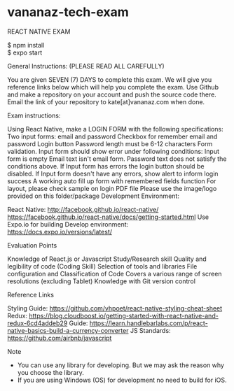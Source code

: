 # vananaz-tech-exam

REACT NATIVE EXAM

$ npm install <br/>
$ expo start

General Instructions: (PLEASE READ ALL CAREFULLY)

You are given SEVEN (7) DAYS to complete this exam. 
We will give you reference links below which will help you complete the exam. 
Use Github and make a repository on your account and push the source code there.
Email the link of your repository to kate[at]vananaz.com when done.

Exam instructions:

Using React Native, make a LOGIN FORM with the following specifications:
Two input forms: email and password
Checkbox for remember email and password
Login button
Password length must be 6-12 characters
Form validation. Input form should show error under following conditions: 
Input form is empty
Email text isn't email form.
Password text does not satisfy the conditions above.
If Input form has errors the login button should be disabled.
If Input form doesn't have any errors, show alert to inform login success
A working auto fill up form with remembered fields function
For layout, please check sample on login PDF file
Please use the image/logo provided on this folder/package
Development Environment:

React Native: http://facebook.github.io/react-native/
 		         https://facebook.github.io/react-native/docs/getting-started.html
Use Expo.io for building Develop environment: https://docs.expo.io/versions/latest/

Evaluation Points 

Knowledge of React.js or Javascript
Study/Research skill
Quality and legibility of code (Coding Skill)
Selection of tools and libraries
File configuration and Classification of Code
Covers a various range of screen resolutions (excluding Tablet)
Knowledge with Git version control

Reference Links

Styling Guide: https://github.com/vhpoet/react-native-styling-cheat-sheet
Redux: https://blog.cloudboost.io/getting-started-with-react-native-and-redux-6cd4addeb29
Guide: https://learn.handlebarlabs.com/p/react-native-basics-build-a-currency-converter
JS Standards: https://github.com/airbnb/javascript

Note

- You can use any library for developing. But we may ask the reason why you choose the library. 
- If you are using Windows (OS) for development no need to build for iOS.
